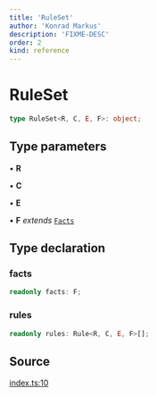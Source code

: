 ```yaml
---
title: 'RuleSet'
author: 'Konrad Markus'
description: 'FIXME-DESC'
order: 2
kind: reference
---
```


# RuleSet

```ts
type RuleSet<R, C, E, F>: object;
```

## Type parameters

• **R**

• **C**

• **E**

• **F** _extends_ [`Facts`](/projects/konkerdev-tiny-rules-fp/reference/type-aliases/facts)

## Type declaration

### facts

```ts
readonly facts: F;
```

### rules

```ts
readonly rules: Rule<R, C, E, F>[];
```

## Source

[index.ts:10](https://github.com/konkerdotdev/tiny-rules-fp/blob/fcc48fe23550c06b9079db840fa9b2e3d8cffc09/src/index.ts#L10)
